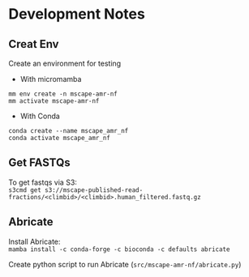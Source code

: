 # Development Notes

## Creat Env
Create an environment for testing
- With micromamba
```
mm env create -n mscape-amr-nf
mm activate mscape-amr-nf
```
- With Conda
```
conda create --name mscape_amr_nf
conda activate mscape_amr_nf
```

## Get FASTQs
To get fastqs via S3:   
`s3cmd get s3://mscape-published-read-fractions/<climbid>/<climbid>.human_filtered.fastq.gz`

## Abricate
Install Abricate:  
`mamba install -c conda-forge -c bioconda -c defaults abricate`

Create python script to run Abricate (`src/mscape-amr-nf/abricate.py`)


